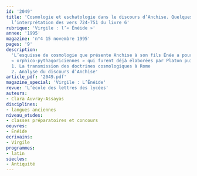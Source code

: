 ```yaml
---
id: '2049'
title: 'Cosmologie et eschatologie dans le discours d’Anchise. Quelques repères pour
  l’interprétation des vers 724-751 du livre 6'
rubrique: 'Virgile : l’« Énéide »'
annee: '1995'
magazine: 'n°4 15 novembre 1995'
pages: '9'
description: 
  'L’esquisse de cosmologie que présente Anchise à son fils Énée a pour fonction explicite d’inscrire dans une vision cohérente du monde l’eschatologie qui précède et justifie la longue évocation de l’histoire romaine à venir. On admet généralement que cette esquisse provient de sources
  « orphico-pythagoriciennes » qui furent déjà élaborées par Platon puis qui reçurent des infléchissements stoïciens : ces traditions sont indéniablement présentes dans le discours d’Anchise, mais il convient de préciser d’abord, pour le lecteur moderne, quels cheminements probables ont suivis ces doctrines et quelles interprétations elles ont reçues à l’époque de Virgile…
  1. La transmission des doctrines cosmologiques à Rome
  2. Analyse du discours d’Anchise'
article_pdf: '2049.pdf'
magazine_special: 'Virgile : L’Énéide'
revue: 'L’école des lettres des lycées'
auteurs:
- Clara Auvray-Assayas
disciplines:
- langues anciennes
niveau_etudes:
- classes préparatoires et concours
oeuvres:
- Énéide
ecrivains:
- Virgile
programmes:
- latin
siecles:
- Antiquité
---
```

